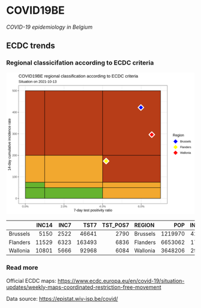 
# COVID19BE

*COVID-19 epidemiology in Belgium*

## ECDC trends

### Regional classicifation according to ECDC criteria

![](COVID9BE-ecdc-trend.png)

|          | INC14 | INC7 |   TST7 | TST\_POS7 | REGION   |     POP | INC14\_RT |       PR7 |          GR |
| :------- | ----: | ---: | -----: | --------: | :------- | ------: | --------: | --------: | ----------: |
| Brussels |  5150 | 2522 |  46641 |      2790 | Brussels | 1219970 |  422.1415 | 0.0598186 | \-0.0403349 |
| Flanders | 11529 | 6323 | 163493 |      6836 | Flanders | 6653062 |  173.2886 | 0.0418122 |   0.2145601 |
| Wallonia | 10801 | 5666 |  92968 |      6084 | Wallonia | 3648206 |  296.0633 | 0.0654419 |   0.1034080 |

### Read more

Official ECDC maps:
<https://www.ecdc.europa.eu/en/covid-19/situation-updates/weekly-maps-coordinated-restriction-free-movement>

Data source: <https://epistat.wiv-isp.be/covid/>
